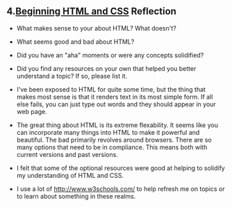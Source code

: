 ## 4.[Beginning HTML and CSS](4_beginning_HTML_CSS/readme.mc) Reflection

* What makes sense to your about HTML? What doesn't? 
* What seems good and bad about HTML?
* Did you have an "aha" moments or were any concepts solidified?
* Did you find any resources on your own that helped you better understand a topic? If so, please list it.

* I've been exposed to HTML for quite some time, but the thing that makes most sense is that it renders text in its most simple form. If all else fails, you can just type out words and they should appear in your web page. 
* The great thing about HTML is its extreme flexability. It seems like you can incorporate many things into HTML to make it powerful and beautiful. The bad primarily revolves around browsers. There are so many options that need to be in compliance. This means both with current versions and past versions. 
* I felt that some of the optional resources were good at helping to solidify my understanding of HTML and CSS. 
* I use a lot of http://www.w3schools.com/ to help refresh me on topics or to learn about something in these realms.